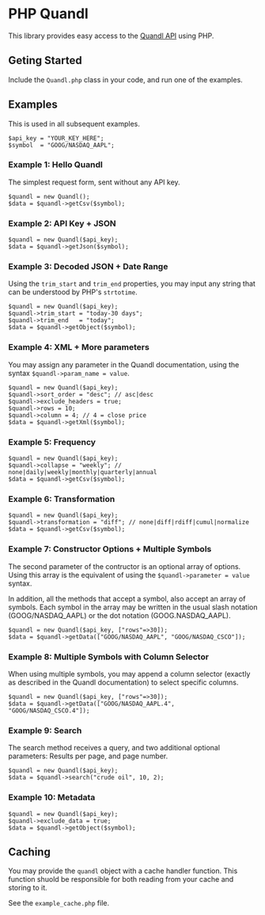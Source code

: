 PHP Quandl
==========

This library provides easy access to the 
[Quandl API](https://www.quandl.com/help/api) 
using PHP.


Geting Started
--------------

Include the `Quandl.php` class in your code, and run one of 
the examples. 


Examples
--------

This is used in all subsequent examples.

	$api_key = "YOUR_KEY_HERE";
	$symbol  = "GOOG/NASDAQ_AAPL";

### Example 1: Hello Quandl

The simplest request form, sent without any API key.

	$quandl = new Quandl();
	$data = $quandl->getCsv($symbol);

### Example 2: API Key + JSON

	$quandl = new Quandl($api_key);
	$data = $quandl->getJson($symbol);

### Example 3: Decoded JSON + Date Range

Using the `trim_start` and `trim_end` properties, you may input any
string that can be understood by PHP's `strtotime`. 

	$quandl = new Quandl($api_key);
	$quandl->trim_start = "today-30 days";
	$quandl->trim_end   = "today";
	$data = $quandl->getObject($symbol);

### Example 4: XML + More parameters

You may assign any parameter in the Quandl documentation, using the 
syntax `$quandl->param_name = value`.

	$quandl = new Quandl($api_key);
	$quandl->sort_order = "desc"; // asc|desc
	$quandl->exclude_headers = true;
	$quandl->rows = 10;
	$quandl->column = 4; // 4 = close price
	$data = $quandl->getXml($symbol);

### Example 5: Frequency

	$quandl = new Quandl($api_key);
	$quandl->collapse = "weekly"; // none|daily|weekly|monthly|quarterly|annual
	$data = $quandl->getCsv($symbol);

### Example 6: Transformation

	$quandl = new Quandl($api_key);
	$quandl->transformation = "diff"; // none|diff|rdiff|cumul|normalize
	$data = $quandl->getCsv($symbol);

### Example 7: Constructor Options + Multiple Symbols

The second parameter of the contructor is an optional array of options.
Using this array is the equivalent of using the 
`$quandl->parameter = value` syntax.

In addition, all the methods that accept a symbol, also accept an array
of symbols. Each symbol in the array may be written in the usual 
slash notation (GOOG/NASDAQ_AAPL) or the dot notation (GOOG.NASDAQ_AAPL).

	$quandl = new Quandl($api_key, ["rows"=>30]);
	$data = $quandl->getData(["GOOG/NASDAQ_AAPL", "GOOG/NASDAQ_CSCO"]);

### Example 8: Multiple Symbols with Column Selector

When using multiple symbols, you may append a column selector (exactly
as described in the Quandl documentation) to select specific columns.

	$quandl = new Quandl($api_key, ["rows"=>30]);
	$data = $quandl->getData(["GOOG/NASDAQ_AAPL.4", "GOOG/NASDAQ_CSCO.4"]);

### Example 9: Search

The search method receives a query, and two additional optional 
parameters: Results per page, and page number.

	$quandl = new Quandl($api_key);
	$data = $quandl->search("crude oil", 10, 2);

### Example 10: Metadata

	$quandl = new Quandl($api_key);
	$quandl->exclude_data = true;
	$data = $quandl->getObject($symbol);


Caching
-------

You may provide the `quandl` object with a cache handler function.
This function shuold be responsible for both reading from your cache and storing to it. 

See the `example_cache.php` file.

